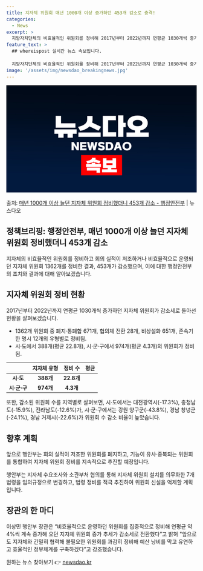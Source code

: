 ```yaml
---
title: 지자체 위원회 매년 1000개 이상 증가하던 453개 감소로 충격!
categories:
  - News
excerpt: >
  지방자치단체의 비효율적인 위원회를 정비해 2017년부터 2022년까지 연평균 1030개씩 증가하던 위원회가 …
feature_text: >
  ## whereispost 실시간 뉴스 속보입니다.

  지방자치단체의 비효율적인 위원회를 정비해 2017년부터 2022년까지 연평균 1030개씩 증가하던 위원회가 …
image: '/assets/img/newsdao_breakingnews.jpg'
---
```


![뉴스다오 속보](/assets/img/newsdao_breakingnews.jpg)

<p>출처: <a href="https://newsdao.kr/3273" rel="dofollow">매년 1000개 이상 늘던 지자체 위원회 정비했더니 453개 감소 - 행정안전부</a> | 뉴스다오</p>

<h2>정책브리핑: 행정안전부, 매년 1000개 이상 늘던 지자체 위원회 정비했더니 453개 감소</h2>
<p data-ke-size="size16">지자체의 비효율적인 위원회를 정비하고 회의 실적이 저조하거나 비효율적으로 운영되던 지자체 위원회 1362개를 정비한 결과, 453개가 감소했으며, 이에 대한 행정안전부의 조치와 결과에 대해 알아보겠습니다.</p>
<h2 data-ke-size="size26">지자체 위원회 정비 현황</h2>
<p data-ke-size="size16">2017년부터 2022년까지 연평균 1030개씩 증가하던 지자체 위원회가 감소세로 돌아선 현황을 살펴보겠습니다.</p>
<ul>
<li>1362개 위원회 중 폐지·통폐합 671개, 협의체 전환 28개, 비상설화 651개, 존속기한 명시 12개의 유형별로 정비됨.</li>
<li>시·도에서 388개(평균 22.8개), 시·군·구에서 974개(평균 4.3개)의 위원회가 정비됨.</li>
</ul>
<table>
<thead>
<tr>
<th></th>
<th>지자체 유형</th>
<th>정비 수</th>
<th>평균</th>
</tr>
</thead>
<tbody>
<tr>
<td style="text-align: center; height: 17px;"><b>시·도</b></td>
<td style="text-align: center; height: 17px;"><b>388개</b></td>
<td style="text-align: center; height: 17px;"><b>22.8개</b></td>
</tr>
<tr>
<td style="text-align: center; height: 17px;"><b>시·군·구</b></td>
<td style="text-align: center; height: 17px;"><b>974개</b></td>
<td style="text-align: center; height: 17px;"><b>4.3개</b></td>
</tr>
</tbody>
</table>
<p data-ke-size="size16">또한, 감소된 위원회 수를 지역별로 살펴보면, 시·도에서는 대전광역시(-17.3%), 충청남도(-15.9%), 전라남도(-12.6%)가, 시·군·구에서는 강원 양구군(-43.8%), 경남 창녕군(-24.1%), 경남 거제시(-22.6%)가 위원회 수 감소 비율이 높았습니다.</p>
<h2 data-ke-size="size26">향후 계획</h2>
<p data-ke-size="size16">앞으로 행안부는 회의 실적이 저조한 위원회를 폐지하고, 기능이 유사·중복되는 위원회를 통합하여 지자체 위원회 정비를 지속적으로 추진할 예정입니다.</p>
<p data-ke-size="size16">행안부는 지자체 수요조사와 소관부처 협의를 통해 지자체 위원회 설치를 의무화한 7개 법령을 임의규정으로 변경하고, 법령 정비를 적극 추진하여 위원회 신설을 억제할 계획입니다.</p>
<h2 data-ke-size="size26">장관의 한 마디</h2>
<p data-ke-size="size16">이상민 행안부 장관은 “비효율적으로 운영하던 위원회를 집중적으로 정비해 연평균 약 4%씩 계속 증가해 오던 지자체 위원회 증가 추세가 감소세로 전환했다”고 밝혀 "앞으로도 지자체와 긴밀히 협력해 불필요한 위원회를 과감히 정비해 예산 낭비를 막고 유연하고 효율적인 정부체계를 구축하겠다”고 강조했습니다.</p>
<p data-ke-size="size16"></p> 

원하는 뉴스 찾아보기 👉 <a href="https://newsdao.kr" rel="dofollow">newsdao.kr</a>


